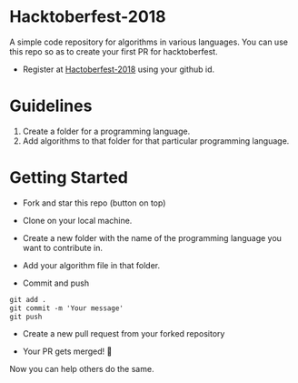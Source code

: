 # Hacktoberfest-2018
A simple code repository for algorithms in various languages.
You can use this repo so as to create your first PR for hacktoberfest.

- Register at [Hactoberfest-2018](https://hacktoberfest.digitalocean.com/) using your github id.

# Guidelines
1. Create a folder for a programming language.
2. Add algorithms to  that folder for that particular programming language.

# Getting Started

- Fork and star this repo (button on top)

- Clone on your local machine.

- Create a new folder with the name of the programming language you want to contribute in.

- Add your algorithm file in that folder.

- Commit and push

```markdown
git add .
git commit -m 'Your message'
git push
```

- Create a new pull request from your forked repository

- Your PR gets merged! 🎃

Now you can help others do the same.

